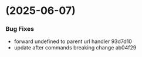 #  (2025-06-07)


### Bug Fixes

* forward undefined to parent url handler 93d7d10
* update after commands breaking change ab04f29



